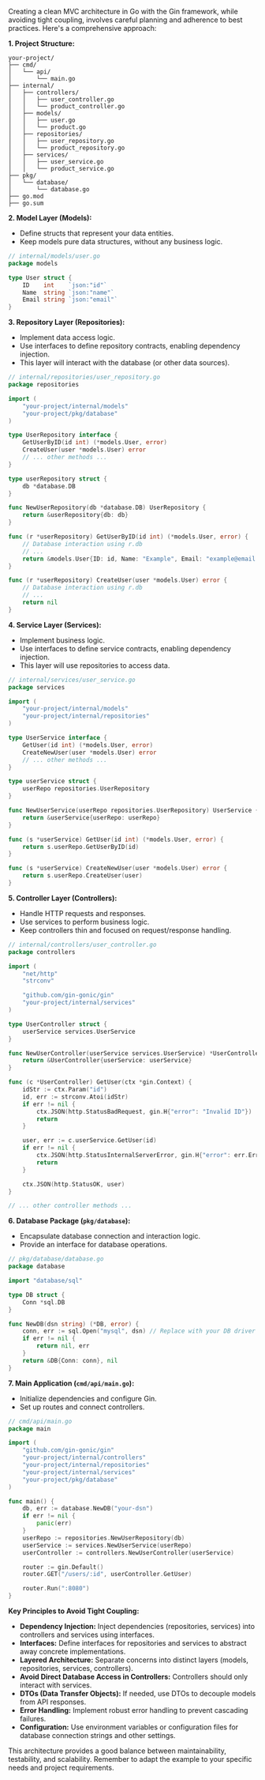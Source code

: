Creating a clean MVC architecture in Go with the Gin framework, while avoiding tight coupling, involves careful planning and adherence to best practices. Here's a comprehensive approach:

**1. Project Structure:**

```
your-project/
├── cmd/
│   └── api/
│       └── main.go
├── internal/
│   ├── controllers/
│   │   ├── user_controller.go
│   │   └── product_controller.go
│   ├── models/
│   │   ├── user.go
│   │   └── product.go
│   ├── repositories/
│   │   ├── user_repository.go
│   │   └── product_repository.go
│   ├── services/
│   │   ├── user_service.go
│   │   └── product_service.go
├── pkg/
│   └── database/
│       └── database.go
├── go.mod
├── go.sum
```

**2. Model Layer (Models):**

* Define structs that represent your data entities.
* Keep models pure data structures, without any business logic.

```go
// internal/models/user.go
package models

type User struct {
    ID    int    `json:"id"`
    Name  string `json:"name"`
    Email string `json:"email"`
}
```

**3. Repository Layer (Repositories):**

* Implement data access logic.
* Use interfaces to define repository contracts, enabling dependency injection.
* This layer will interact with the database (or other data sources).

```go
// internal/repositories/user_repository.go
package repositories

import (
    "your-project/internal/models"
    "your-project/pkg/database"
)

type UserRepository interface {
    GetUserByID(id int) (*models.User, error)
    CreateUser(user *models.User) error
    // ... other methods ...
}

type userRepository struct {
    db *database.DB
}

func NewUserRepository(db *database.DB) UserRepository {
    return &userRepository{db: db}
}

func (r *userRepository) GetUserByID(id int) (*models.User, error) {
    // Database interaction using r.db
    // ...
    return &models.User{ID: id, Name: "Example", Email: "example@email.com"}, nil
}

func (r *userRepository) CreateUser(user *models.User) error {
    // Database interaction using r.db
    // ...
    return nil
}
```

**4. Service Layer (Services):**

* Implement business logic.
* Use interfaces to define service contracts, enabling dependency injection.
* This layer will use repositories to access data.

```go
// internal/services/user_service.go
package services

import (
    "your-project/internal/models"
    "your-project/internal/repositories"
)

type UserService interface {
    GetUser(id int) (*models.User, error)
    CreateNewUser(user *models.User) error
    // ... other methods ...
}

type userService struct {
    userRepo repositories.UserRepository
}

func NewUserService(userRepo repositories.UserRepository) UserService {
    return &userService{userRepo: userRepo}
}

func (s *userService) GetUser(id int) (*models.User, error) {
    return s.userRepo.GetUserByID(id)
}

func (s *userService) CreateNewUser(user *models.User) error {
    return s.userRepo.CreateUser(user)
}
```

**5. Controller Layer (Controllers):**

* Handle HTTP requests and responses.
* Use services to perform business logic.
* Keep controllers thin and focused on request/response handling.

```go
// internal/controllers/user_controller.go
package controllers

import (
    "net/http"
    "strconv"

    "github.com/gin-gonic/gin"
    "your-project/internal/services"
)

type UserController struct {
    userService services.UserService
}

func NewUserController(userService services.UserService) *UserController {
    return &UserController{userService: userService}
}

func (c *UserController) GetUser(ctx *gin.Context) {
    idStr := ctx.Param("id")
    id, err := strconv.Atoi(idStr)
    if err != nil {
        ctx.JSON(http.StatusBadRequest, gin.H{"error": "Invalid ID"})
        return
    }

    user, err := c.userService.GetUser(id)
    if err != nil {
        ctx.JSON(http.StatusInternalServerError, gin.H{"error": err.Error()})
        return
    }

    ctx.JSON(http.StatusOK, user)
}

// ... other controller methods ...
```

**6. Database Package (`pkg/database`):**

* Encapsulate database connection and interaction logic.
* Provide an interface for database operations.

```go
// pkg/database/database.go
package database

import "database/sql"

type DB struct {
    Conn *sql.DB
}

func NewDB(dsn string) (*DB, error) {
    conn, err := sql.Open("mysql", dsn) // Replace with your DB driver
    if err != nil {
        return nil, err
    }
    return &DB{Conn: conn}, nil
}
```

**7. Main Application (`cmd/api/main.go`):**

* Initialize dependencies and configure Gin.
* Set up routes and connect controllers.

```go
// cmd/api/main.go
package main

import (
    "github.com/gin-gonic/gin"
    "your-project/internal/controllers"
    "your-project/internal/repositories"
    "your-project/internal/services"
    "your-project/pkg/database"
)

func main() {
    db, err := database.NewDB("your-dsn")
    if err != nil {
        panic(err)
    }
    userRepo := repositories.NewUserRepository(db)
    userService := services.NewUserService(userRepo)
    userController := controllers.NewUserController(userService)

    router := gin.Default()
    router.GET("/users/:id", userController.GetUser)

    router.Run(":8080")
}
```

**Key Principles to Avoid Tight Coupling:**

* **Dependency Injection:** Inject dependencies (repositories, services) into controllers and services using interfaces.
* **Interfaces:** Define interfaces for repositories and services to abstract away concrete implementations.
* **Layered Architecture:** Separate concerns into distinct layers (models, repositories, services, controllers).
* **Avoid Direct Database Access in Controllers:** Controllers should only interact with services.
* **DTOs (Data Transfer Objects):** If needed, use DTOs to decouple models from API responses.
* **Error Handling:** Implement robust error handling to prevent cascading failures.
* **Configuration:** Use environment variables or configuration files for database connection strings and other settings.

This architecture provides a good balance between maintainability, testability, and scalability. Remember to adapt the example to your specific needs and project requirements.

